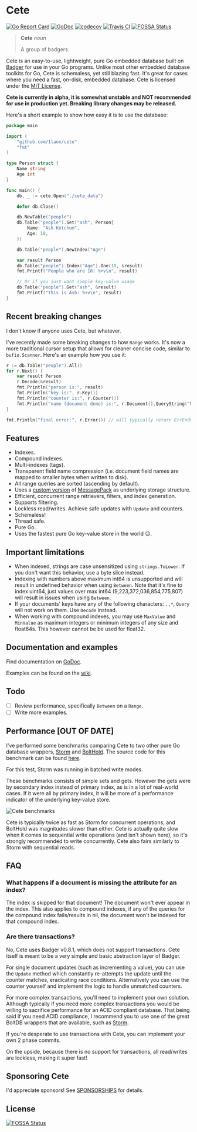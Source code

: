 # Cete

[![Go Report Card](https://goreportcard.com/badge/github.com/1lann/cete)](https://goreportcard.com/report/github.com/1lann/cete)
[![GoDoc](https://godoc.org/github.com/1lann/cete?status.svg)](https://godoc.org/github.com/1lann/cete)
[![codecov](https://codecov.io/gh/1lann/cete/branch/master/graph/badge.svg)](https://codecov.io/gh/1lann/cete)
[![Travis CI](https://travis-ci.org/1lann/cete.svg?branch=master)](https://travis-ci.org/1lann/cete)
[![FOSSA Status](https://app.fossa.io/api/projects/git%2Bgithub.com%2F1lann%2Fcete.svg?type=shield)](https://app.fossa.io/projects/git%2Bgithub.com%2F1lann%2Fcete?ref=badge_shield)

>**Cete**
>_noun_
>
>A group of badgers.

Cete is an easy-to-use, lightweight, pure Go embedded database built on [Badger](https://github.com/dgraph-io/badger) for use in your Go programs. Unlike most other embedded database toolkits for Go, Cete is schemaless, yet still blazing fast. It's great for cases where you need a fast, on-disk, embedded database. Cete is licensed under the [MIT License](/LICENSE).

**Cete is currently in alpha, it is somewhat unstable and NOT recommended for use in production yet. Breaking library changes may be released.**

Here's a short example to show how easy it is to use the database:

```go
package main

import (
	"github.com/1lann/cete"
	"fmt"
)

type Person struct {
	Name string
	Age int
}

func main() {
	db, _ := cete.Open("./cete_data")

	defer db.Close()

	db.NewTable("people")
	db.Table("people").Set("ash", Person{
		Name: "Ash Ketchum",
		Age: 10,
	})

	db.Table("people").NewIndex("Age")

	var result Person
	db.Table("people").Index("Age").One(10, &result)
	fmt.Printf("People who are 10: %+v\n", result)

	// Or if you just want simple key-value usage
	db.Table("people").Get("ash", &result)
	fmt.Printf("This is Ash: %+v\n", result)
}
```

## Recent breaking changes
I don't know if anyone uses Cete, but whatever.

I've recently made some breaking changes to how `Range` works. It's now a more traditional cursor setup that allows for cleaner concise code, similar to `bufio.Scanner`. Here's an example how you use it:

```go
r := db.Table("people").All()
for r.Next() {
	var result Person
	r.Decode(&result)
	fmt.Println("person is:", result)
	fmt.Println("key is:", r.Key())
	fmt.Println("counter is:", r.Counter())
	fmt.Println("name (document demo) is:", r.Document().QueryString("Name"))
}

fmt.Println("final error:", r.Error()) // will typically return ErrEndOfRange
```

## Features

- Indexes.
- Compound indexes.
- Multi-indexes (tags).
- Transparent field name compression (i.e. document field names are mapped to smaller bytes when written to disk).
- All range queries are sorted (ascending by default).
- Uses a [custom version](https://github.com/1lann/msgpack) of [MessagePack](https://github.com/vmihailenco/msgpack) as underlying storage structure.
- Efficient, concurrent range retrievers, filters, and index generation.
- Supports filtering.
- Lockless read/writes. Achieve safe updates with `Update` and counters.
- Schemaless!
- Thread safe.
- Pure Go.
- Uses the fastest pure Go key-value store in the world 😉.

## Important limitations

- When indexed, strings are case unsensitized using `strings.ToLower`. If you don't want this behavior, use a byte slice instead.
- Indexing with numbers above maximum int64 is unsupported and will result in undefined behavior when using `Between`. Note that it's fine to index uint64, just values over max int64 (9,223,372,036,854,775,807) will result in issues when using `Between`.
- If your documents' keys have any of the following characters: `.,*`, `Query` will not work on them. Use `Decode` instead.
- When working with compound indexes, you may use `MaxValue` and `MinValue` as maximum integers or minimum integers of any size and float64s. This however cannot be be used for float32.

## Documentation and examples

Find documentation on [GoDoc](https://godoc.org/github.com/1lann/cete).

Examples can be found on the [wiki](https://github.com/1lann/cete/wiki).

## Todo

- [ ] Review performance, specifically `Between` on a `Range`.
- [ ] Write more examples.

## Performance [OUT OF DATE]

I've performed some benchmarks comparing Cete to two other pure Go database wrappers, [Storm](https://github.com/asdine/storm) and [BoltHold](https://github.com/timshannon/bolthold). The source code for this benchmark can be found [here](https://github.com/1lann/db-benchmark).

For this test, Storm was running in batched write modes.

These benchmarks consists of simple sets and gets. However the gets were by secondary index instead of primary index, as is in a lot of real-world cases. If it were all by primary index, it will be more of a performance indicator of the underlying key-value store.

![Cete benchmarks](https://chuie.io/cete.png)

Cete is typically twice as fast as Storm for concurrent operations, and BoltHold was magnitudes slower than either. Cete is actually quite slow when it comes to sequential write operations (and isn't shown here), so it's strongly recommended to write concurrently. Cete also fairs similarly to Storm with sequential reads.

## FAQ
### What happens if a document is missing the attribute for an index?
The index is skipped for that document! The document won't ever appear in the index. This also applies to compound indexes, if any of the queries for the compound index fails/results in nil, the document won't be indexed for that compound index.

### Are there transactions?
No, Cete uses Badger v0.8.1, which does not support transactions. Cete itself is meant to be a very simple and basic abstraction layer of Badger.

For single document updates (such as incrementing a value), you can use the `Update` method which constantly re-attempts the update until the counter matches, eradicating race conditions. Alternatively you can use the counter yourself and implement the logic to handle unmatched counters.

For more complex transactions, you'll need to implement your own solution. Although typically if you need more complex transactions you would be willing to sacrifice performance for an ACID compliant database. That being said if you need ACID compliance, I recommend you to use one of the great BoltDB wrappers that are available, such as [Storm](https://github.com/asdine/storm).

If you're desperate to use transactions with Cete, you can implement your own 2 phase commits.

On the upside, because there is no support for transactions, all read/writes are lockless, making it super fast!

## Sponsoring Cete

I'd appreciate sponsors! See [SPONSORSHIPS](/SPONSORSHIPS.md) for details.


## License
[![FOSSA Status](https://app.fossa.io/api/projects/git%2Bgithub.com%2F1lann%2Fcete.svg?type=large)](https://app.fossa.io/projects/git%2Bgithub.com%2F1lann%2Fcete?ref=badge_large)